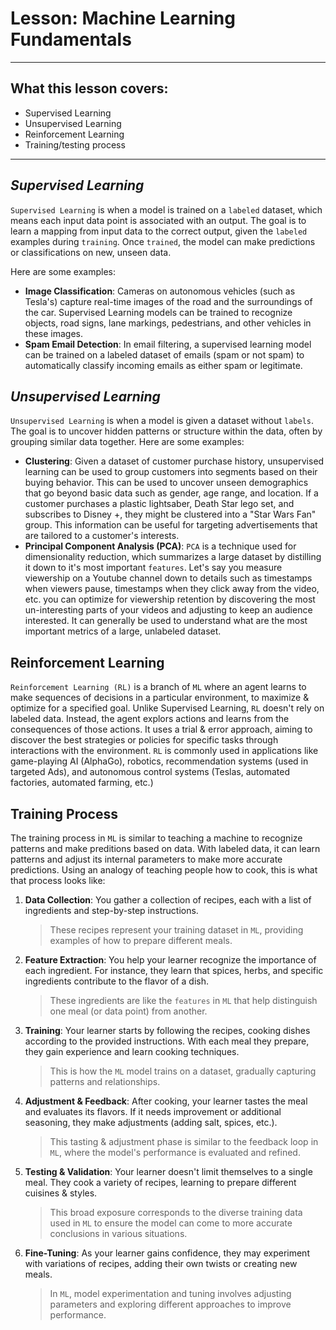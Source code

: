 # Lesson: Machine Learning Fundamentals

---

## What this lesson covers:

- Supervised Learning
- Unsupervised Learning
- Reinforcement Learning
- Training/testing process

---

## _Supervised Learning_

`Supervised Learning` is when a model is trained on a `labeled` dataset, which means each input data point is associated with an output. The goal is to learn a mapping from input data to the correct output, given the `labeled` examples during `training`. Once `trained`, the model can make predictions or classifications on new, unseen data.

Here are some examples:

- **Image Classification**: Cameras on autonomous vehicles (such as Tesla's) capture real-time images of the road and the surroundings of the car. Supervised Learning models can be trained to recognize objects, road signs, lane markings, pedestrians, and other vehicles in these images.
- **Spam Email Detection**: In email filtering, a supervised learning model can be trained on a labeled dataset of emails (spam or not spam) to automatically classify incoming emails as either spam or legitimate.

## _Unsupervised Learning_

`Unsupervised Learning` is when a model is given a dataset without `labels`. The goal is to uncover hidden patterns or structure within the data, often by grouping similar data together. Here are some examples:

- **Clustering**: Given a dataset of customer purchase history, unsupervised learning can be used to group customers into segments based on their buying behavior. This can be used to uncover unseen demographics that go beyond basic data such as gender, age range, and location. If a customer purchases a plastic lightsaber, Death Star lego set, and subscribes to Disney +, they might be clustered into a "Star Wars Fan" group. This information can be useful for targeting advertisements that are tailored to a customer's interests.
- **Principal Component Analysis (PCA)**: `PCA` is a technique used for dimensionality reduction, which summarizes a large dataset by distilling it down to it's most important `features`. Let's say you measure viewership on a Youtube channel down to details such as timestamps when viewers pause, timestamps when they click away from the video, etc. you can optimize for viewership retention by discovering the most un-interesting parts of your videos and adjusting to keep an audience interested. It can generally be used to understand what are the most important metrics of a large, unlabeled dataset.

## Reinforcement Learning

`Reinforcement Learning (RL)` is a branch of `ML` where an agent learns to make sequences of decisions in a particular environment, to maximize & optimize for a specified goal. Unlike Supervised Learning, `RL` doesn't rely on labeled data. Instead, the agent explors actions and learns from the consequences of those actions. It uses a trial & error approach, aiming to discover the best strategies or policies for specific tasks through interactions with the environment. `RL` is commonly used in applications like game-playing AI (AlphaGo), robotics, recommendation systems (used in targeted Ads), and autonomous control systems (Teslas, automated factories, automated farming, etc.)

## Training Process

The training process in `ML` is similar to teaching a machine to recognize patterns and make preditions based on data. With labeled data, it can learn patterns and adjust its internal parameters to make more accurate predictions. Using an analogy of teaching people how to cook, this is what that process looks like:

1. **Data Collection**: You gather a collection of recipes, each with a list of ingredients and step-by-step instructions.

   > These recipes represent your training dataset in `ML`, providing examples of how to prepare different meals.

2. **Feature Extraction**: You help your learner recognize the importance of each ingredient. For instance, they learn that spices, herbs, and specific ingredients contribute to the flavor of a dish.

   > These ingredients are like the `features` in `ML` that help distinguish one meal (or data point) from another.

3. **Training**: Your learner starts by following the recipes, cooking dishes according to the provided instructions. With each meal they prepare, they gain experience and learn cooking techniques.

   > This is how the `ML` model trains on a dataset, gradually capturing patterns and relationships.

4. **Adjustment & Feedback**: After cooking, your learner tastes the meal and evaluates its flavors. If it needs improvement or additional seasoning, they make adjustments (adding salt, spices, etc.).

   > This tasting & adjustment phase is similar to the feedback loop in `ML`, where the model's performance is evaluated and refined.

5. **Testing & Validation**: Your learner doesn't limit themselves to a single meal. They cook a variety of recipes, learning to prepare different cuisines & styles.

   > This broad exposure corresponds to the diverse training data used in `ML` to ensure the model can come to more accurate conclusions in various situations.

6. **Fine-Tuning**: As your learner gains confidence, they may experiment with variations of recipes, adding their own twists or creating new meals.
   > In `ML`, model experimentation and tuning involves adjusting parameters and exploring different approaches to improve performance.
